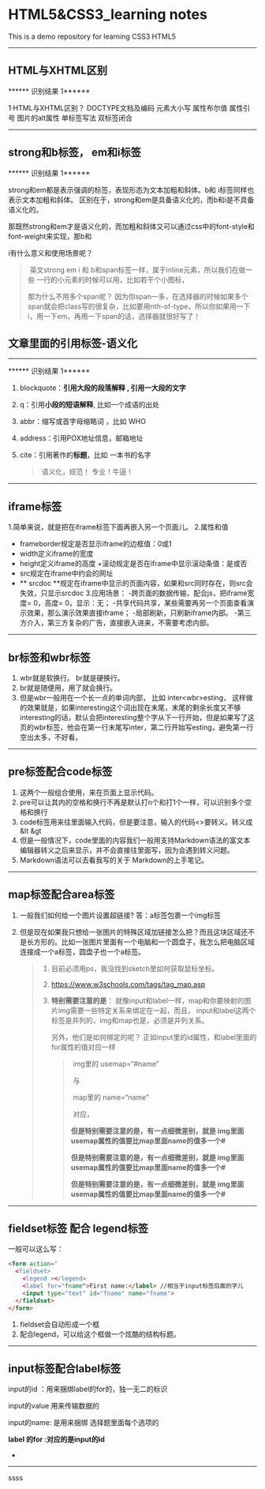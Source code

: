 #  HTML5&CSS3_learning notes

This is a demo repository for learning CSS3 HTML5	

----

## HTML与XHTML区别

****** 识别结果 1******

1·HTML与XHTML区别？
DOCTYPE文档及编码
元素大小写
属性布尔值
属性引号
图片的alt属性
单标签写法
双标签闭合



----

## strong和b标签， em和i标签

****** 识别结果 1******

strong和em都是表示强调的标签，表现形态为文本加粗和斜体。b和
i标签同样也表示文本加粗和斜体。
区别在于，strong和em是具备语义化的，而b和i是不具备语义化的。

那既然strong和em才是语义化的，而加粗和斜体又可以通过css中的font-style和font-weight来实现，那b和

i有什么意义和使用场景呢？

> ​	 英文strong em i 和 b和span标签一样，属于inline元素，所以我们在做一些 一行的小元素的时候可以用，比如若干个小图标，
>
> 那为什么不用多个span呢？ 因为你span一多，在选择器的时候如果多个span就会把class写的很复杂，比如要用nth-of-type，所以你如果用一下i，用一下em，再用一下span的话，选择器就很好写了！





## 文章里面的引用标签-语义化

---

****** 识别结果 1******

1. blockquote：**引用大段的段落解释 , 引用一大段的文字**

2. q：引用**小段的短语解释**,  比如一个成语的出处

3. abbr：缩写或首字母缩略词 ，比如 WHO

4. address：引用POX地址信息，邮箱地址

5. cite：引用著作的**标题**，比如 一本书的名字

   > ​	语义化，规范！ 专业！牛逼！



---

## iframe标签

1.简单来说，就是把在iframe标签下面再嵌入另一个页面儿。
2.属性和值
   + frameborder规定是否显示iframe的边框值：0或1
   + width定义iframe的宽度
   + height定义iframe的高度
      +滚动规定是否在iframe中显示滚动条值：是或否
   + src规定在iframe中约会的网址
   + ** srcdoc **规定在iframe中显示的页面内容，如果和src同时存在，则src会失效，只显示srcdoc
3.应用场景：
      -跨页面的数据传输，配合js，把iframe宽度= 0，高度= 0，显示：无；
      -共享代码共享，某些需要再另一个页面查看演示效果，那么演示效果直接iframe；
      -局部刷新，只刷新iframe内部。
      -第三方介入，第三方复杂的广告，直接嵌入进来，不需要考虑内部。

---

## br标签和wbr标签

1. wbr就是软换行。 br就是硬换行。
2. br就是随便用，用了就会换行。
3. 但是wbr一般用在一个长一点的单词内部， 比如 inter\<wbr>esting， 这样做的效果就是，如果interesting这个词出现在末尾，末尾的剩余长度又不够interesting的话，默认会把interesting整个字从下一行开始，但是如果写了这页的wbr标签，他会在第一行末尾写inter，第二行开始写esting，避免第一行空出太多，不好看。

----

## pre标签配合code标签

1. 这两个一般组合使用，来在页面上显示代码。
2. pre可以让其内的空格和换行不再是默认打n个和打1个一样，可以识别多个空格和换行
3. code标签用来往里面输入代码，但是要注意，输入的代码\<\>要转义。转义成&lt &gt
4. 但是一般情况下，code里面的内容我们一般用支持Markdown语法的富文本编辑器转义之后来显示，并不会直接往里面写，因为会遇到转义问题。
5. Markdown语法可以去看我写的关于 Markdown的上手笔记。



---

## map标签配合area标签

1. 一般我们如何给一个图片设置超链接?  答：a标签包裹一个img标签

2. 但是现在如果我只想给一张图片的特殊区域加链接怎么把？而且这块区域还不是长方形的。比如一张图片里面有一个电脑和一个圆盘子，我怎么把电脑区域连接成一个a标签，圆盘子也一个a标签。

   > 1. 目前必须用ps，我没找到sketch里如何获取鼠标坐标。
   >
   > 2. https://www.w3schools.com/tags/tag_map.asp
   >
   > 3. **特别需要注意的是**： 就像input和label一样，map和你要映射的图片img需要一些特定关系来绑定在一起，而且， input和label这两个标签是并列的，img和map也是，必须是并列关系。
   >
   >    另外，他们是如何绑定的呢？  正如input里的id属性，和label里面的for属性的值对应一样
   >
   >    > ​	img里的 usemap=“#name” 
   >    >
   >    > ​	与
   >    >
   >    > ​	map里的 name=“name”
   >    >
   >    > ​    对应，
   >    >
   >    >   **但是特别需要注意的是，有一点细微差别，就是 img里面usemap属性的值要比map里面name的值多一个#** 
   >    >
   >    >   **但是特别需要注意的是，有一点细微差别，就是 img里面usemap属性的值要比map里面name的值多一个#** 
   >    >
   >    >   **但是特别需要注意的是，有一点细微差别，就是 img里面usemap属性的值要比map里面name的值多一个#** 





---

## fieldset标签 配合 legend标签

一般可以这么写：

```html
<form action="  
  <fieldset>
    <legend ></legend>
    <label for="fname">First name:</label> //相当于input标签后面的字儿
    <input type="text" id="fname" name="fname">
  </fieldset>
</form>

```



1. fieldset会自动形成一个框
2. 配合legend，可以给这个框做一个炫酷的结构标题。

----

## input标签配合label标签

input的id ：用来捆绑label的for的，独一无二的标识

input的value 用来传输数据的

input的name: 是用来捆绑 选择题里面每个选项的

**label 的for  :对应的是input的id**

-

-----

ssss